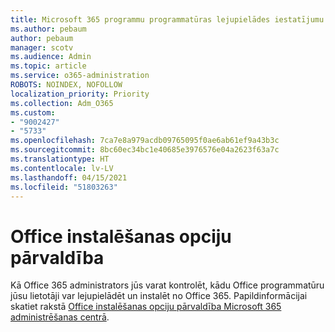 ```yaml
---
title: Microsoft 365 programmu programmatūras lejupielādes iestatījumu pārvaldība
ms.author: pebaum
author: pebaum
manager: scotv
ms.audience: Admin
ms.topic: article
ms.service: o365-administration
ROBOTS: NOINDEX, NOFOLLOW
localization_priority: Priority
ms.collection: Adm_O365
ms.custom:
- "9002427"
- "5733"
ms.openlocfilehash: 7ca7e8a979acdb09765095f0ae6ab61ef9a43b3c
ms.sourcegitcommit: 8bc60ec34bc1e40685e3976576e04a2623f63a7c
ms.translationtype: HT
ms.contentlocale: lv-LV
ms.lasthandoff: 04/15/2021
ms.locfileid: "51803263"
---
```

# <a name="manage-office-installation-options"></a>Office instalēšanas opciju pārvaldība

Kā Office 365 administrators jūs varat kontrolēt, kādu Office programmatūru jūsu lietotāji var lejupielādēt un instalēt no Office 365. Papildinformācijai skatiet rakstā [Office instalēšanas opciju pārvaldība Microsoft 365 administrēšanas centrā](https://docs.microsoft.com/deployoffice/manage-software-download-settings-office-365).
